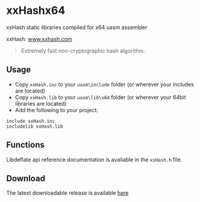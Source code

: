 # xxHashx64

xxHash static libraries compiled for x64 uasm assembler 

xxHash: www.xxhash.com

> Extremely fast non-cryptographic hash algorithm.

## Usage

* Copy `xxHash.inc` to your `uasm\include` folder (or wherever your includes are located)
* Copy `xxHash.lib` to your `uasm\lib\x64` folder (or wherever your 64bit libraries are located)
* Add the following to your project:
```assembly
include xxHash.inc
includelib xxHash.lib
```

## Functions

Libdeflate api reference documentation is available in the `xxHash.h` file.

## Download

The latest downloadable release is available [here](https://github.com/mrfearless/libraries/blob/master/releases/xxHash_x64.zip?raw=true)